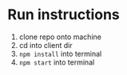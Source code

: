 # Run instructions

1. clone repo onto machine
2. cd into client dir
3. `npm install` into terminal
4. `npm start` into terminal
